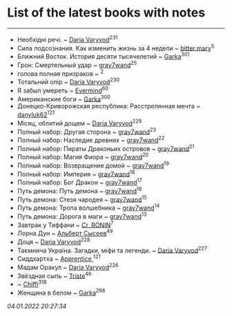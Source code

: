 # List of the latest books with notes
---

* Необхідні речі. ~ [Daria Varyvod](users/829/829893410524253-facebook)<sup>231</sup>
* Сила подсознания. Как изменить жизнь за 4 недели ~ [bitter.mary](users/108/108890810412612634449-google)<sup>5</sup>
* Ближний Восток. История десяти тысячелетий ~ [Garka](users/115/115753719718250012620-google)<sup>301</sup>
* Грон: Смертельный удар ~ [gray7wand](users/110/110080946273609412257-google)<sup>25</sup>
* голова полная призраков ~ [](users/101/101368518035734751027-google)<sup>2</sup>
* Тотальний опір ~ [Daria Varyvod](users/829/829893410524253-facebook)<sup>230</sup>
* Я забыл умереть ~ [Evermind](users/302/302928912-vkontakte)<sup>60</sup>
* Американские боги ~ [Garka](users/115/115753719718250012620-google)<sup>300</sup>
* Донецко-Криворожская республика: Расстрелянная мечта ~ [danyluk62](users/374/374149854-vkontakte)<sup>121</sup>
* Місяц, облитий дощем ~ [Daria Varyvod](users/829/829893410524253-facebook)<sup>229</sup>
* Полный набор: Другая сторона ~ [gray7wand](users/110/110080946273609412257-google)<sup>23</sup>
* Полный набор: Наследие древних ~ [gray7wand](users/110/110080946273609412257-google)<sup>22</sup>
* Полный набор: Пираты Драконьих островов ~ [gray7wand](users/110/110080946273609412257-google)<sup>21</sup>
* Полный набор: Магия Фиора ~ [gray7wand](users/110/110080946273609412257-google)<sup>20</sup>
* Полный набор: Возвращение домой ~ [gray7wand](users/110/110080946273609412257-google)<sup>19</sup>
* Полный набор: Империя ~ [gray7wand](users/110/110080946273609412257-google)<sup>18</sup>
* Полный набор: Бог Дракон ~ [gray7wand](users/110/110080946273609412257-google)<sup>17</sup>
* Путь демона: Путь демона ~ [gray7wand](users/110/110080946273609412257-google)<sup>16</sup>
* Путь демона: Стезя чародея ~ [gray7wand](users/110/110080946273609412257-google)<sup>15</sup>
* Путь демона: Тропа волшебника ~ [gray7wand](users/110/110080946273609412257-google)<sup>14</sup>
* Путь демона: Дорога в маги ~ [gray7wand](users/110/110080946273609412257-google)<sup>13</sup>
* Завтрак у Тиффани ~ [Cr_RONIN](users/112/112090473416384685204-google)<sup>7</sup>
* Лорна Дун ~ [Альберт Сысоев](users/474/47446642-vkontakte)<sup>49</sup>
* Доця ~ [Daria Varyvod](users/829/829893410524253-facebook)<sup>228</sup>
* Таємнича Україна. Загадки, міфи та легенди. ~ [Daria Varyvod](users/829/829893410524253-facebook)<sup>227</sup>
* Сиддхартха ~ [Apprentice ](users/528/52821952-vkontakte)<sup>121</sup>
* Мадам Оракул ~ [Daria Varyvod](users/829/829893410524253-facebook)<sup>226</sup>
* Звёздная сыпь ~ [Triste](users/517/5175580462988229760-mailru)<sup>46</sup>
*  ~ [Chiffi](users/105/105831994080785626680-google)<sup>318</sup>
* Женщина в белом ~ [Garka](users/115/115753719718250012620-google)<sup>298</sup>


_04.01.2022 20:27:34_
